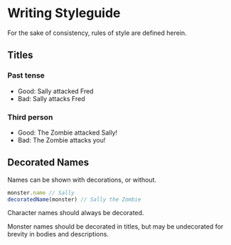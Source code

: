 # Writing Styleguide

For the sake of consistency, rules of style are defined herein.

## Titles

### Past tense

- Good: Sally attacked Fred
- Bad: Sally attacks Fred

### Third person

- Good: The Zombie attacked Sally!
- Bad: The Zombie attacks you!

## Decorated Names

Names can be shown with decorations, or without.

```ts
monster.name // Sally
decoratedName(monster) // Sally the Zombie
```

Character names should always be decorated.

Monster names should be decorated in titles, but may be undecorated for brevity in bodies and descriptions.

